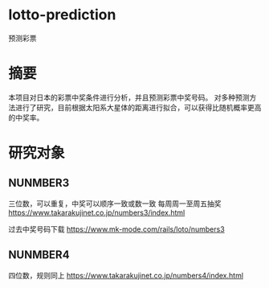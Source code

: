 # lotto-prediction
预测彩票

# 摘要
本项目对日本的彩票中奖条件进行分析，并且预测彩票中奖号码。
对多种预测方法进行了研究，目前根据太阳系大星体的距离进行拟合，可以获得比随机概率更高的中奖率。

# 研究对象
## NUNMBER3
三位数，可以重复，中奖可以顺序一致或数一致
每周周一至周五抽奖
https://www.takarakujinet.co.jp/numbers3/index.html

过去中奖号码下载
https://www.mk-mode.com/rails/loto/numbers3

## NUNMBER4
四位数，规则同上
https://www.takarakujinet.co.jp/numbers4/index.html
